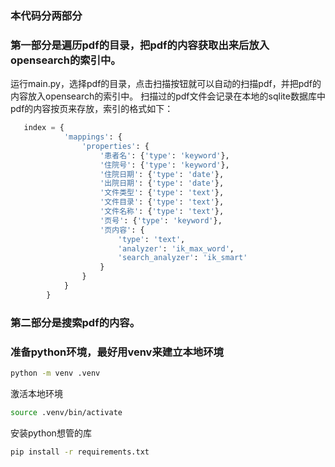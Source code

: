 
### 本代码分两部分
### 第一部分是遍历pdf的目录，把pdf的内容获取出来后放入opensearch的索引中。
运行main.py，选择pdf的目录，点击扫描按钮就可以自动的扫描pdf，并把pdf的内容放入opensearch的索引中。
扫描过的pdf文件会记录在本地的sqlite数据库中
pdf的内容按页来存放，索引的格式如下：
```python
   index = {
            'mappings': {
                'properties': {
                    '患者名': {'type': 'keyword'},
                    '住院号': {'type': 'keyword'},
                    '住院日期': {'type': 'date'},
                    '出院日期': {'type': 'date'},
                    '文件类型': {'type': 'text'},
                    '文件目录': {'type': 'text'},
                    '文件名称': {'type': 'text'},
                    '页号': {'type': 'keyword'},
                    '页内容': {
                        'type': 'text',
                        'analyzer': 'ik_max_word',
                        'search_analyzer': 'ik_smart'
                    }
                }
            }
        }
```

### 第二部分是搜索pdf的内容。





### 准备python环境，最好用venv来建立本地环境

``` bash
python -m venv .venv
```

激活本地环境
``` bash
source .venv/bin/activate
```


安装python想管的库
```bash
pip install -r requirements.txt

```


